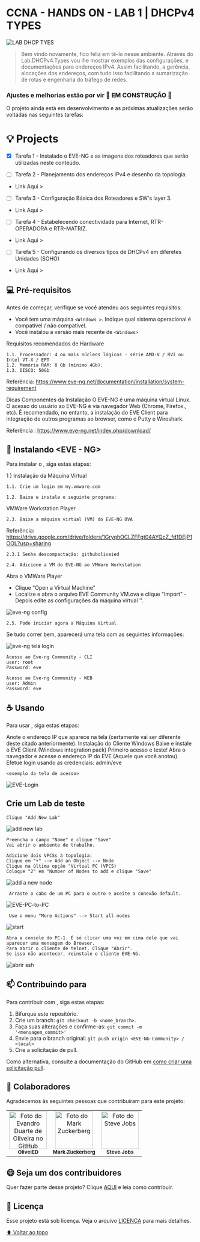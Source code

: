 # CCNA - HANDS ON - LAB 1 | DHCPv4 TYPES

![LAB DHCP TYES](https://user-images.githubusercontent.com/71329433/190261076-a2f9c560-144f-47e5-bc52-e9023dd543ae.png)



>Bem vindo novamente, fico feliz em tê-lo nesse ambiente. Através do Lab.DHCPv4.Types vou lhe mostrar exemplos das configurações, e documentações para endereços IPv4. Assim facilitando, a gerência, alocações dos endereços, com tudo  isso facilitando a sumarização de rotas e engenharia do tráfego de redes. 

### Ajustes e melhorias estão por vir 🚧 EM CONSTRUÇÃO 🚧

O projeto ainda está em desenvolvimento e as próximas atualizações serão voltadas nas seguintes tarefas:

# 💡 Projects
- [X] Tarefa 1 - Instalado o EVE-NG  e as imagens dos roteadores que serão utilizadas neste conteúdo.

- [ ] Tarefa 2 - Planejamento dos endereços IPv4 e desenho da topologia.
- Link Aqui >

- [ ] Tarefa 3 - Configuração Básica dos Roteadores e SW's layer 3. 
- Link Aqui >

- [ ] Tarefa 4 - Estabelecendo conectividade para Internet, RTR-OPERADORA e RTR-MATRIZ.
- Link Aqui >

- [ ] Tarefa 5 - Configurando os diversos tipos de DHCPv4 em diferetes Unidades (SOHO)
- Link Aqui >

## 💻 Pré-requisitos

Antes de começar, verifique se você atendeu aos seguintes requisitos:
<!---Estes são apenas requisitos de exemplo.o--->
* Você tem uma máquina `<Windows >`. Indique qual sistema operacional é compatível / não compatível.
* Você instalou a versão mais recente de `<Windows>`

Requisitos recomendados de Hardware

	1.1. Processador: 4 ou mais núcleos lógicos - série AMD-V / RVI ou Intel VT-X / EPT
	1.2. Memória RAM: 8 Gb (mínimo 4Gb).
	1.3. DISCO: 50Gb
	
Referência: https://www.eve-ng.net/documentation/installation/system-requirement

Dicas
Componentes da Instalação
O EVE-NG é uma máquina virtual Linux.
O acesso do usuário ao EVE-NG é via navegador Web (Chrome, Firefox., etc).
É recomendado, no entanto, a instalação do EVE Client para integração de outros programas ao browser, como o Putty e Wireshark.

Referência : https://www.eve-ng.net/index.php/download/


## 🚀 Instalando <EVE - NG>

Para instalar o <EVE-NG>, siga estas etapas:

1 ) Instalação da Máquina Virtual

	1.1. Crie um login em my.vmware.com
  
	1.2. Baixe e instale o seguinte programa:
  
VMWare Workstation Player

	2.3. Baixe a máquina virtual (VM) do EVE-NG OVA
  
  Referência: https://drive.google.com/drive/folders/1GryqhOCLZFFgt04AYQcZ_fd1DEjP1OOL?usp=sharing
  
	2.3.1 Senha descompactação: githuboliveied
	
	2.4. Adicione a VM do EVE-NG ao VMWare Workstation
  
Abra o VMWare Player
- Clique "Open a Virtual Machine"
- Localize e abra o arquivo EVE Community VM.ova e clique "Import"
-Depois edite as configurações da máquina virtual '<eve-ng OVA>'.

![eve-ng config](https://user-images.githubusercontent.com/71329433/190730117-ed81f67e-30c5-474c-b9a0-5bf3ca446c73.png)

	2.5. Pode iniciar agora a Máquina Virtual

Se tudo correr bem, aparecerá uma tela com as seguintes informações:

![eve-ng tela login](https://user-images.githubusercontent.com/71329433/190728602-9aedc18b-ef40-45f5-ac90-e76b44e3470c.png)

	Acesso ao Eve-ng Community - CLI
	user: root
	Password: eve
	
	Acesso ao Eve-ng Community - WEB
	user: Admin
	Password: eve


## ☕ Usando <EVE-NG Community>

Para usar <EVE-NG>, siga estas etapas:

Anote o endereço IP que aparece na tela (certamente vai ser diferente deste citado anteriormente).
Instalação do Cliente Windows
Baixe e instale o EVE Client (Windows integration pack)
Primeiro acesso e teste!
Abra o navegador e acesse o endereço IP do EVE (Aquele que você anotou).
Efetue login usando as credenciais: admin/eve	
```
<exemplo da tela de acesso>
```
![EVE-Login](https://user-images.githubusercontent.com/71329433/190747755-19842fc4-f442-4e7f-9b3f-9ff87ad29e4c.jpg)


## Crie um Lab de teste
	
	Clique "Add New Lab" 
![add new lab](https://user-images.githubusercontent.com/71329433/190750443-bd558ea4-5456-413f-b7ed-59836961aebd.png)
	 

	Preencha o campo "Name" e clique "Save"
 	Vai abrir o ambiente de trabalho.

	Adicione dois VPCSs à topologia: 
	Clique em "+" --> Add an Object --> Node
	Clique na última opção "Virtual PC (VPCS)
	Coloque "2" em "Number of Nodes to add e clique "Save"
	
![add a new node](https://user-images.githubusercontent.com/71329433/190755313-d05ec172-8369-4d6b-971f-02f0066c80f6.jpg)
	
	 Arraste o cabo de um PC para o outro e aceite a conexão default.
	

![EVE-PC-to-PC](https://user-images.githubusercontent.com/71329433/190756824-a242156a-5d2a-494b-96b8-2a1b72113ddd.jpg)
	
	 Use o menu "More Actions" --> Start all nodes
	

![start](https://user-images.githubusercontent.com/71329433/190757996-1a535682-3229-43da-b871-95e863fd9b10.jpg)
	

	Abra a console do PC-1. É só clicar uma vez em cima dele que vai aparecer uma mensagem do Browser.
	Para abrir o cliente de telnet. Clique "Abrir".
	Se isso não acontecer, reinstale o cliente EVE-NG.
	
![abrir ssh](https://user-images.githubusercontent.com/71329433/190762622-6f283b0b-047c-4748-9de7-805d41db17d2.jpg)



## 📫 Contribuindo para <EVE-NG COMMUNITY>
<!---Se o seu README for longo ou se você tiver algum processo ou etapas específicas que deseja que os contribuidores sigam, considere a criação de um arquivo CONTRIBUTING.md separado--->
Para contribuir com <EVE-NG Community>, siga estas etapas:

1. Bifurque este repositório.
2. Crie um branch: `git checkout -b <nome_branch>`.
3. Faça suas alterações e confirme-as: `git commit -m '<mensagem_commit>'`
4. Envie para o branch original: `git push origin <EVE-NG-Community> / <local>`
5. Crie a solicitação de pull.

Como alternativa, consulte a documentação do GitHub em [como criar uma solicitação pull](https://help.github.com/en/github/collaborating-with-issues-and-pull-requests/creating-a-pull-request).

## 🤝 Colaboradores

Agradecemos às seguintes pessoas que contribuíram para este projeto:

<table>
  <tr>
    <td align="center">
      <a href="#">
        <img src="https://avatars.githubusercontent.com/u/71329433?s=400&u=33ea05db0ac10b145e9897248250db20b3eecdea&v=4" width="100px;" alt="Foto do Evandro Duarte de Oliveira no GitHub"/><br>
        <sub>
          <b>OliveiED</b>
        </sub>
      </a>
    </td>
    <td align="center">
      <a href="#">
        <img src="https://s2.glbimg.com/FUcw2usZfSTL6yCCGj3L3v3SpJ8=/smart/e.glbimg.com/og/ed/f/original/2019/04/25/zuckerberg_podcast.jpg" width="100px;" alt="Foto do Mark Zuckerberg"/><br>
        <sub>
          <b>Mark Zuckerberg</b>
        </sub>
      </a>
    </td>
    <td align="center">
      <a href="#">
        <img src="https://miro.medium.com/max/360/0*1SkS3mSorArvY9kS.jpg" width="100px;" alt="Foto do Steve Jobs"/><br>
        <sub>
          <b>Steve Jobs</b>
        </sub>
      </a>
    </td>
  </tr>
</table>


## 😄 Seja um dos contribuidores<br>

Quer fazer parte desse projeto? Clique [AQUI](CONTRIBUTING.md) e leia como contribuir.

## 📝 Licença

Esse projeto está sob licença. Veja o arquivo [LICENÇA](LICENSE.md) para mais detalhes.

[⬆ Voltar ao topo](README.md)
